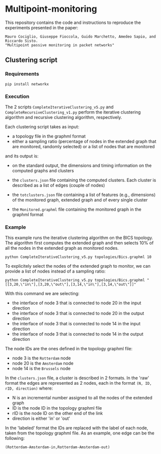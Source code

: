 # Multipoint-monitoring

This repository contains the code and instructions to reproduce the experiments presented in the paper:

```
Mauro Cociglio, Giuseppe Fioccola, Guido Marchetto, Amedeo Sapio, and Riccardo Sisto.
"Multipoint passive monitoring in packet networks"
```

## Clustering script
### Requirements
`pip install networkx`

### Execution

The 2 scripts `CompleteIterativeClustering_v5.py` and `CompleteRecursiveClustering_v1.py` perform the iterative clustering algorithm and recursive clustering algorithm, respectively.

Each clustering script takes as input:

- a topology file in the graphml format
- either a sampling ratio (percentage of nodes in the extended graph that are monitored, randomly selected) or a list of nodes that are monitored

and its output is:

- on the standard output, the dimensions and timing information on the computed graphs and clusters

- the `clusters.json` file containing the computed clusters. Each cluster is described as a list of edges (couple of nodes)
- the `totclusters.json` file containing a list of features (e.g., dimensions) of the monitored graph, extended graph and of every single cluster
- the `Monitored.graphml` file containing the monitored graph in the graphml format

### Example

This example runs the iterative clustering algorithm on the BICS topology. The algorithm first computes the extended graph and then selects 10% of all the nodes in the extended graph as monitored nodes.

`python CompleteIterativeClustering_v5.py topologies/Bics.graphml 10`

To explicitely select the nodes of the extended graph to monitor, we can provide a list of nodes instead of a sampling ratio:

`python CompleteIterativeClustering_v5.py topologies/Bics.graphml "[[3,20,\"in\"],[3,20,\"out\"],[3,14,\"in\"],[3,14,\"out\"]]"`

With this command we are selecting:

- the interface of node 3 that is connected to node 20 in the input direction
- the interface of node 3 that is connected to node 20 in the output direction
- the interface of node 3 that is connected to node 14 in the input direction
- the interface of node 3 that is connected to node 14 in the output direction

The node IDs are the ones defined in the topology graphml file:

- node 3 is the `Rotterdam` node
- node 20 is the `Amsterdam` node
- node 14 is the `Brussels` node

In the `clusters.json` file, a cluster is described in 2 formats. In the 'raw' format the edges are represented as 2 nodes, each in the format `(N, ID, rID, direction)` where:

- N is an incremental number assigned to all the nodes of the extended graph
- ID is the node ID in the topology graphml file
- rID is the node ID on the other end of the link
- direction is either 'in' or 'out'

In the 'labeled' format the IDs are replaced with the label of each node, taken from the topology graphml file. As an example, one edge can be the following:

`(Rotterdam-Amsterdam-in,Rotterdam-Amsterdam-out)`
